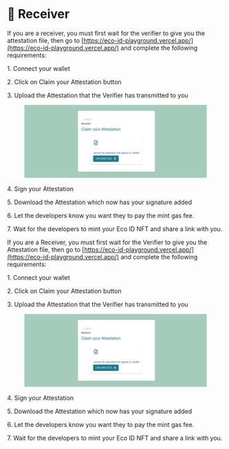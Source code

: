 # 📩 Receiver

If you are a receiver, you must first wait for the verifier to give you the attestation file, then go to [https://eco-id-playground.vercel.app/](https://eco-id-playground.vercel.app/) and complete the following requirements:

&#x20;         1\. Connect your wallet

&#x20;         2\. Click on Claim your Attestation button

&#x20;         3\. Upload the Attestation that the Verifier has transmitted to you

<figure><img src="../.gitbook/assets/2023-02-18 01 04 06.png" alt=""><figcaption></figcaption></figure>

&#x20;         4\. Sign your Attestation

&#x20;         5\. Download the Attestation which now has your signature added

&#x20;         6\. Let the developers know you want they to pay the mint gas fee.

&#x20;         7\. Wait for the developers to mint your  Eco ID NFT and share a link with you.

If you are a Receiver, you must first wait for the Verifier to give you the Attestation file, then go to [https://eco-id-playground.vercel.app/](https://eco-id-playground.vercel.app/) and complete the following requirements:

&#x20;         1\. Connect your wallet

&#x20;         2\. Click on Claim your Attestation button

&#x20;         3\. Upload the Attestation that the Verifier has transmitted to you

<figure><img src="../.gitbook/assets/2023-02-18 01 04 06 (1).png" alt=""><figcaption></figcaption></figure>

&#x20;         4\. Sign your Attestation

&#x20;         5\. Download the Attestation which now has your signature added

&#x20;         6\. Let the developers know you want they to pay the mint gas fee.

&#x20;         7\. Wait for the developers to mint your  Eco ID NFT and share a link with you.
